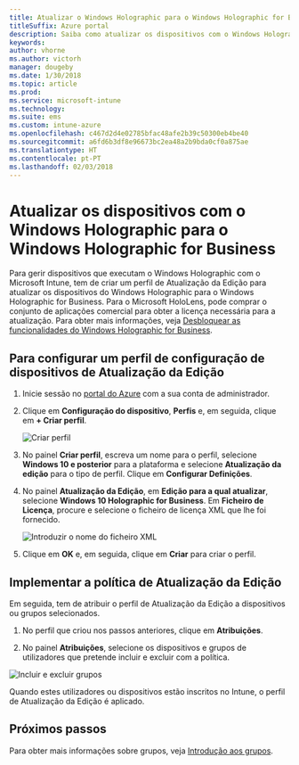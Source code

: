 ```yaml
---
title: Atualizar o Windows Holographic para o Windows Holographic for Business
titleSuffix: Azure portal
description: Saiba como atualizar os dispositivos com o Windows Holographic para o Windows Holographic for Business
keywords: 
author: vhorne
ms.author: victorh
manager: dougeby
ms.date: 1/30/2018
ms.topic: article
ms.prod: 
ms.service: microsoft-intune
ms.technology: 
ms.suite: ems
ms.custom: intune-azure
ms.openlocfilehash: c467d2d4e02785bfac48afe2b39c50300eb4be40
ms.sourcegitcommit: a6fd6b3df8e96673bc2ea48a2b9bda0cf0a875ae
ms.translationtype: HT
ms.contentlocale: pt-PT
ms.lasthandoff: 02/03/2018
---
```

# <a name="upgrade-devices-running-windows-holographic-to-windows-holographic-for-business"></a>Atualizar os dispositivos com o Windows Holographic para o Windows Holographic for Business


Para gerir dispositivos que executam o Windows Holographic com o Microsoft Intune, tem de criar um perfil de Atualização da Edição para atualizar os dispositivos do Windows Holographic para o Windows Holographic for Business. Para o Microsoft HoloLens, pode comprar o conjunto de aplicações comercial para obter a licença necessária para a atualização. Para obter mais informações, veja [Desbloquear as funcionalidades do Windows Holographic for Business](https://docs.microsoft.com/en-us/hololens/hololens-upgrade-enterprise).

## <a name="to-set-up-an-edition-upgrade-device-configuration-profile"></a>Para configurar um perfil de configuração de dispositivos de Atualização da Edição

1. Inicie sessão no [portal do Azure](https://portal.azure.com) com a sua conta de administrador.


2.  Clique em **Configuração do dispositivo**, **Perfis** e, em seguida, clique em **+ Criar perfil**.

    ![Criar perfil](media/Holographic-create-profile.png)

3.  No painel **Criar perfil**, escreva um nome para o perfil, selecione **Windows 10 e posterior** para a plataforma e selecione **Atualização da edição** para o tipo de perfil. Clique em **Configurar Definições**.

5. No painel **Atualização da Edição**, em **Edição para a qual atualizar**, selecione **Windows 10 Holographic for Business**. Em **Ficheiro de Licença**, procure e selecione o ficheiro de licença XML que lhe foi fornecido.

    ![Introduzir o nome do ficheiro XML](media/Holographic-edition-upgrade.png)
 
5.  Clique em **OK** e, em seguida, clique em **Criar** para criar o perfil.


## <a name="deploy-the-edition-upgrade-policy"></a>Implementar a política de Atualização da Edição

Em seguida, tem de atribuir o perfil de Atualização da Edição a dispositivos ou grupos selecionados.

1. No perfil que criou nos passos anteriores, clique em **Atribuições**.

2. No painel **Atribuições**, selecione os dispositivos e grupos de utilizadores que pretende incluir e excluir com a política.

![Incluir e excluir grupos](media/Holographic-groups.PNG)

Quando estes utilizadores ou dispositivos estão inscritos no Intune, o perfil de Atualização da Edição é aplicado. 

## <a name="next-steps"></a>Próximos passos

Para obter mais informações sobre grupos, veja [Introdução aos grupos](get-started-groups.md).


